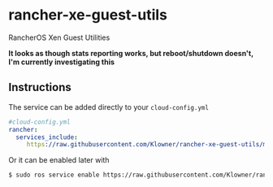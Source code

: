 # rancher-xe-guest-utils
RancherOS Xen Guest Utilities

**It looks as though stats reporting works, but reboot/shutdown doesn't, I'm currently investigating this**

## Instructions
The service can be added directly to your `cloud-config.yml`
```yml
#cloud-config.yml
rancher:
  services_include:
     https://raw.githubusercontent.com/Klowner/rancher-xe-guest-utils/master/xe-guest-utils.yml: true
```
Or it can be enabled later with
```bash
$ sudo ros service enable https://raw.githubusercontent.com/Klowner/rancher-xe-guest-utils/master/xe-guest-utils.yml
```
